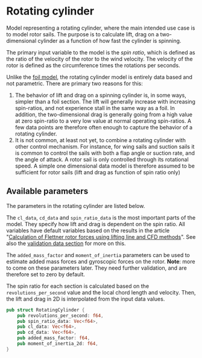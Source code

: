 # Rotating cylinder
Model representing a rotating cylinder, where the main intended use case is to model rotor sails. The purpose is to calculate lift, drag on a two-dimensional cylinder as a function of how fast the cylinder is spinning.

The primary input variable to the model is the *spin ratio*, which is defined as the ratio of the velocity of the rotor to the wind velocity. The velocity of the rotor is defined as the circumference times the rotations per seconds. 

Unlike the [foil model](foil_model.md), the rotating cylinder model is entirely data based and not parametric. There are primary two reasons for this: 

1) The behavior of lift and drag on a spinning cylinder is, in some ways, simpler than a foil section. The lift will generally increase with increasing spin-ratios, and not experience stall in the same way as a foil. In addition, the two-dimensional drag is generally going from a high value at zero spin-ratio to a very low value at normal operating spin-ratios. A few data points are therefore often enough to capture the behavior of a rotating cylinder.
2) It is not common, at least not yet, to combine a rotating cylinder with other control mechanism. For instance, for wing sails and suction sails it is common to control the sails with both a flap angle or suction rate, and the angle of attack. A rotor sail is only controlled through its rotational speed. A simple one dimensional data model is therefore assumed to be sufficient for rotor sails (lift and drag as function of spin ratio only)

## Available parameters

The parameters in the rotating cylinder are listed below.

The `cl_data`, `cd_data` and `spin_ratio_data` is the most important parts of the model. They specify how lift and drag is dependent on the spin ratio. All variables have default variables based on the results in the article "[Calculation of Flettner rotor forces using lifting line and CFD methods](https://blueoasis.pt/wp-content/uploads/2023/10/Nutts2023_proceedings_v4.pdf)". See also the [validation data section](../literature/validation_data.md) for more on this.

The `added_mass_factor` and `moment_of_inertia` parameters can be used to estimate added mass forces and gyroscopic forces on the rotor. **Note**: more to come on these parameters later. They need further validation, and are therefore set to zero by default.

The spin ratio for each section is calculated based on the `revolutions_per_second` value and the local chord length and velocity. Then, the lift and drag in 2D is interpolated from the input data values. 

```rust
pub struct RotatingCylinder {
    pub revolutions_per_second: f64,
    pub spin_ratio_data: Vec<f64>,
    pub cl_data: Vec<f64>,
    pub cd_data: Vec<f64>,
    pub added_mass_factor: f64,
    pub moment_of_inertia_2d: f64,
}
```